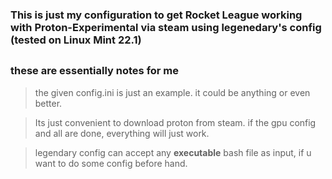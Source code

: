 ### This is just my configuration to get Rocket League working with Proton-Experimental via steam using legenedary's config (tested on Linux Mint 22.1)

## 

### these are essentially notes for me

> the given config.ini is just an example. it could be anything or even better.

> Its just convenient to download proton from steam. if the gpu config and all are done, everything will just work.

> legendary config can accept any **executable** bash file as input, if u want to do some config before hand.